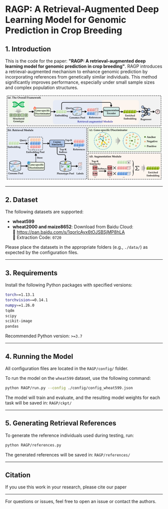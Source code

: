 # RAGP: A Retrieval-Augmented Deep Learning Model for Genomic Prediction in Crop Breeding

## 1. Introduction

This is the code for the paper: **"RAGP: A retrieval-augmented deep learning model for genomic prediction in crop breeding"**. RAGP introduces a retrieval-augmented mechanism to enhance genomic prediction by incorporating references from genetically similar individuals. This method significantly improves performance, especially under small sample sizes and complex population structures.

![image](framework.png)

---

## 2. Dataset

The following datasets are supported:
- **wheat599**
- **wheat2000 and maize8652**: Download from Baidu Cloud:  
  🔗 https://pan.baidu.com/s/1qorIcAyx6tOJSBSjMP8hLA  
  🔑 Extraction Code: `0720`


Please place the datasets in the appropriate folders (e.g., `./data/`) as expected by the configuration files.

---

## 3. Requirements

Install the following Python packages with specified versions:

```bash
torch==1.13.1
torchvision==0.14.1
numpy==1.26.0
tqdm
scipy
scikit-image
pandas
```

Recommended Python version: `>=3.7`

---

## 4. Running the Model

All configuration files are located in the `RAGP/config/` folder.

To run the model on the `wheat599` dataset, use the following command:

```bash
python RAGP/run.py --config ./config/config_wheat599.json
```

The model will train and evaluate, and the resulting model weights for each task will be saved in: `RAGP/ckpt/`

---

## 5. Generating Retrieval References

To generate the reference individuals used during testing, run:

```bash
python RAGP/references.py
```

The generated references will be saved in:
`RAGP/references/`

---

## Citation

If you use this work in your research, please cite our paper


---


For questions or issues, feel free to open an issue or contact the authors.
